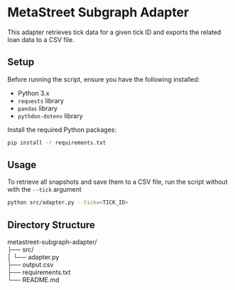 # MetaStreet Subgraph Adapter

This adapter retrieves tick data for a given tick ID and exports the related loan data to a CSV file. 

## Setup

Before running the script, ensure you have the following installed:

- Python 3.x
- `requests` library
- `pandas` library
- `pythdon-dotenv` library

Install the required Python packages:
```bash
pip install -r requirements.txt
```

## Usage

To retrieve all snapshots and save them to a CSV file, run the script without with the `--tick` argument

```bash
python src/adapter.py --tick=<TICK_ID>
```

## Directory Structure

metastreet-subgraph-adapter/    
├── src/  
│ └── adapter.py  
├── output.csv  
├── requirements.txt  
└── README.md  

